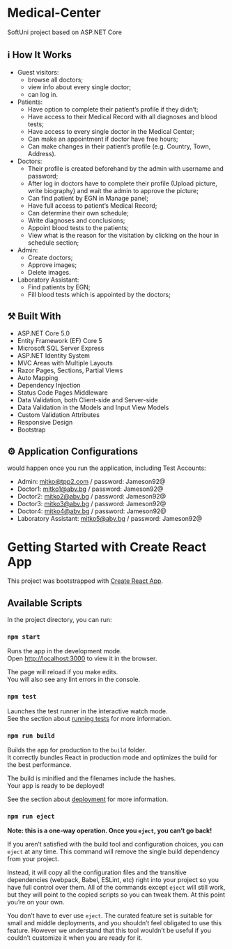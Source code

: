 # Medical-Center
SoftUni project based on ASP.NET Core

## :information_source: How It Works
-	Guest visitors:
      - browse all doctors;
      - view info about every single doctor;
      - can log in.
-	Patients:
     -  Have option to complete their patient’s profile if they didn’t;
     -  Have access to their Medical Record with all diagnoses and blood tests;
     -  Have access to every single doctor in the Medical Center;
     -  Can make an appointment if doctor have free hours;
     -  Can make changes in their patient’s profile (e.g. Country, Town, Address).
-	Doctors:
     -	Their profile is created beforehand by the admin with username and password;
     -	After log in doctors have to complete their profile (Upload picture, write biography) and wait the admin to approve the picture;
     -	Can find patient by EGN in Manage panel;
     -	Have full access to patient’s Medical Record;
     -	Can determine their own schedule;
     -	Write diagnoses and conclusions;
     -	Appoint blood tests to the patients;
     -	View what is the reason for the visitation by clicking on the hour in schedule section;
- Admin:
  -	Create doctors;
  -	Approve images;
  -	Delete images.
-	Laboratory Assistant:
    -  Find patients by EGN;
    -  Fill blood tests which is appointed by the doctors;

## :hammer_and_pick: Built With
   - ASP.NET Core 5.0
   - Entity Framework (EF) Core 5
   - Microsoft SQL Server Express
   - ASP.NET Identity System
   - MVC Areas with Multiple Layouts
   - Razor Pages, Sections, Partial Views
   - Auto Мapping
   - Dependency Injection
   - Status Code Pages Middleware
   - Data Validation, both Client-side and Server-side
   - Data Validation in the Models and Input View Models
   - Custom Validation Attributes
   - Responsive Design
   - Bootstrap

## :gear: Application Configurations

would happen once you run the application, including Test Accounts:

   -	Admin: mitko@tpp2.com / password: Jameson92@
   -	Doctor1: mitko1@abv.bg / password: Jameson92@
   -	Doctor2: mitko2@abv.bg / password: Jameson92@
   -	Doctor3: mitko3@abv.bg / password: Jameson92@
   -	Doctor4: mitko4@abv.bg / password: Jameson92@
   -	Laboratory Assistant: mitko5@abv.bg / password: Jameson92@


# Getting Started with Create React App

This project was bootstrapped with [Create React App](https://github.com/facebook/create-react-app).

## Available Scripts

In the project directory, you can run:

### `npm start`

Runs the app in the development mode.\
Open [http://localhost:3000](http://localhost:3000) to view it in the browser.

The page will reload if you make edits.\
You will also see any lint errors in the console.

### `npm test`

Launches the test runner in the interactive watch mode.\
See the section about [running tests](https://facebook.github.io/create-react-app/docs/running-tests) for more information.

### `npm run build`

Builds the app for production to the `build` folder.\
It correctly bundles React in production mode and optimizes the build for the best performance.

The build is minified and the filenames include the hashes.\
Your app is ready to be deployed!

See the section about [deployment](https://facebook.github.io/create-react-app/docs/deployment) for more information.

### `npm run eject`

**Note: this is a one-way operation. Once you `eject`, you can’t go back!**

If you aren’t satisfied with the build tool and configuration choices, you can `eject` at any time. This command will remove the single build dependency from your project.

Instead, it will copy all the configuration files and the transitive dependencies (webpack, Babel, ESLint, etc) right into your project so you have full control over them. All of the commands except `eject` will still work, but they will point to the copied scripts so you can tweak them. At this point you’re on your own.

You don’t have to ever use `eject`. The curated feature set is suitable for small and middle deployments, and you shouldn’t feel obligated to use this feature. However we understand that this tool wouldn’t be useful if you couldn’t customize it when you are ready for it.


